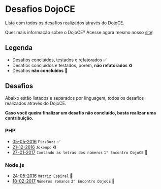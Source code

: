 # Desafios DojoCE
Lista com todos os desafios realizados através do DojoCE.

Quer mais informação sobre o DojoCE? Acesse agora mesmo nosso [site](http://dojo-ce.github.io/hello-world/)!

## Legenda

- Desafios concluídos, testados e refatorados :white_check_mark:
- Desafios concluídos e testados, porém, **não refatorados** :recycle:
- Desafios **não concluídos** :red_circle:

## Desafios

Abaixo estão listados e separados por linguagem, todos os desafios realizados através do DojoCE.

**Caso você queira finalizar um desafio não concluído, basta realizar uma contribuição.**

### PHP
- [05-05-2016](/05-05-2016/) `FizzBuzz` :white_check_mark:
- [21-12-2016](/21-12-2016/) `Jokenpo` :recycle:
- [27-01-2017](/27-01-2017/) `Contando as letras dos números` `1° Encontro DojoCE` :red_circle:

### Node.js
- [24-05-2016](/24-05-2016/) `Matriz Espiral` :red_circle:
- [18-02-2017](/18-02-2017/) `Números romanos` `2° Encontro DojoCE` :red_circle:
